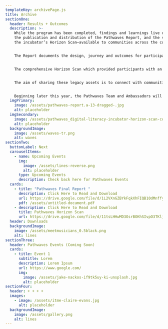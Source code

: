 ```yaml
---
templateKey: archivePage.js
title: Archive
sectionOne:
  header: Results + Outcomes
  description: >-
    While the program has been completed, findings and learnings live on with
    the publication and distribution of the Pathwaves Report, and the sharing of
    the incubator’s Horizon Scan—available to communities across the country.


    The Report documents the design, journey and outcomes for participants. 


    The comprehensive Horizon Scan which provided participants with an understanding of the digital drivers of change and trends—and the social, technological, environmental, economic, political, values and legal shifts influencing the future of music in Canada and other markets around the world, is also available for download. 


    The aim of sharing these legacy assets is to connect with communities across the country in the hope that they are inspired by the outcomes, and are compelled to continue the conversations. 


    Beginning later this year, the Pathwaves Team and Ambassadors will be presenting and facilitating workshops at conferences and events across the country. If you are interested in partnering with us, please be in touch!
  imgPrimary:
    image: /assets/pathwaves-report.a-13-dragged-.jpg
    alt: placeholder
  imgSecondary:
    image: /assets/pathwaves_digital-literacy-incubator-horizon-scan-cover-page.png
    alt: placeholder
  backgroundImage:
    image: /assets/waves-tr.png
    alt: waves
sectionTwo:
  buttonLabel: Next
  carouselItems:
    - name: Upcoming Events
      img:
        image: /assets/lines-reverse.png
        alt: placeholder
      type: Upcoming Events
      description: Check back here for Pathwaves Events
  cards:
    - title: "Pathwaves Final Report "
      description: Click Here to Read and Download
      url: https://drive.google.com/file/d/1L2VXnGZBYkFqkXhFIQB10dMnffyFdpjo/view?usp=sharing
      pdf: /assets/untitled-document.pdf
    - description: Click Here to Read and Download
      title: Pathwaves Horizon Scan
      url: https://drive.google.com/file/d/11tsLHHwMD3OsrBOKhSIvpO3TKljFGjDO/view?usp=sharing
  header: Downloads
  backgroundImage:
    image: /assets/meetmusicians_0.5black.png
    alt: lines
sectionThree:
  header: Pathwaves Events (Coming Soon)
  cards:
    - title: Event 1
      subtitle: Lorem
      description: Lorem Ipsum
      url: https://www.google.com/
      img:
        image: /assets/jake-nackos-if9tk5uy-ki-unsplash.jpg
        alt: placeholder
sectionFour:
  header: + + + +
  images:
    - image: /assets/itme-claire-evans.jpg
      alt: placeholder
  backgroundImage:
    image: /assets/gallery.png
    alt: lines
---
```


